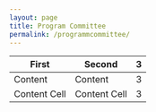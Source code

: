 ```yaml
---
layout: page
title: Program Committee
permalink: /programmcommittee/
---
```


| First | Second |3|
| ------------- | ------------- | ------------- |
| Content | Content  | 3 |
| Content Cell  | Content Cell  | 3 |


